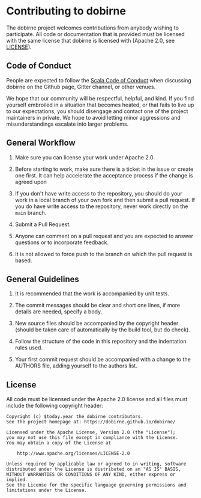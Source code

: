 # Contributing to dobirne

The dobirne project welcomes contributions from anybody wishing to participate. All code or documentation that is provided must be licensed with the same license that dobirne is licensed with (Apache 2.0, see [LICENSE](./LICENSE.md)).

## Code of Conduct

People are expected to follow the [Scala Code of Conduct](./CODE_OF_CONDUCT.md) when discussing dobirne on the Github page, Gitter channel, or other venues.

We hope that our community will be respectful, helpful, and kind. If you find yourself embroiled in a situation that becomes heated, or that fails to live up to our expectations, you should disengage and contact one of the project maintainers in private. We hope to avoid letting minor aggressions and misunderstandings escalate into larger problems.

## General Workflow

1. Make sure you can license your work under Apache 2.0

2. Before starting to work, make sure there is a ticket in the issue or create one first. It can help accelerate the acceptance process if the change is agreed upon

3. If you don't have write access to the repository, you should do your work in a local branch of your own fork and then submit a pull request. If you do have write access to the repository, never work directly on the `main` branch.

4. Submit a Pull Request.

5. Anyone can comment on a pull request and you are expected to answer questions or to incorporate feedback.

6. It is not allowed to force push to the branch on which the pull request is based.

## General Guidelines

1. It is recommended that the work is accompanied by unit tests.

2. The commit messages should be clear and short one lines, if more details are needed, specify a body.

3. New source files should be accompanied by the copyright header (should be taken care of automatically by the build tool, but do check).

4. Follow the structure of the code in this repository and the indentation rules used.

5. Your first commit request should be accompanied with a change to the AUTHORS file, adding yourself to the authors list.

## License

All code must be licensed under the Apache 2.0 license and all files must include the following copyright header:

```
Copyright (c) $today.year the dobirne contributors.
See the project homepage at: https://dobirne.github.io/dobirne/

Licensed under the Apache License, Version 2.0 (the "License");
you may not use this file except in compliance with the License.
You may obtain a copy of the License at

    http://www.apache.org/licenses/LICENSE-2.0

Unless required by applicable law or agreed to in writing, software
distributed under the License is distributed on an "AS IS" BASIS,
WITHOUT WARRANTIES OR CONDITIONS OF ANY KIND, either express or implied.
See the License for the specific language governing permissions and
limitations under the License.
```

